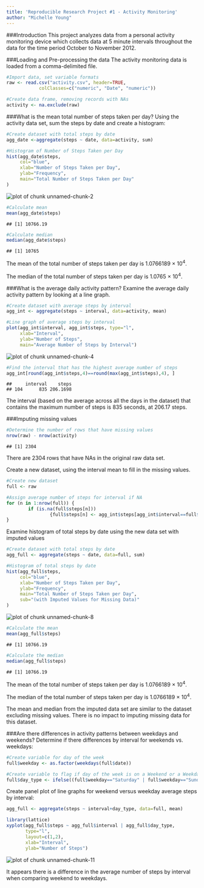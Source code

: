 ```yaml
---
title: 'Reproducible Research Project #1 - Activity Monitoring'
author: "Michelle Young"
---
```


###Introduction
This project analyzes data from a personal activity monitoring device which collects data at 5 minute intervals throughout the data for the time period October to November 2012.

###Loading and Pre-processing the data
The activity monitoring data is loaded from a comma-delimited file.

```r
#Import data, set variable formats
raw <- read.csv("activity.csv", header=TRUE, 
            colClasses=c("numeric", "Date", "numeric"))

#Create data frame, removing records with NAs
activity <- na.exclude(raw)
```

###What is the mean total number of steps taken per day?
Using the activity data set, sum the steps by date and create a histogram:

```r
#Create dataset with total steps by date
agg_date <-aggregate(steps ~ date, data=activity, sum)

#Histogram of Number of Steps Taken per Day
hist(agg_date$steps, 
     col="blue", 
     xlab="Number of Steps Taken per Day",
     ylab="Frequency",
     main="Total Number of Steps Taken per Day"
)
```

![plot of chunk unnamed-chunk-2](figure/unnamed-chunk-2-1.png) 


```r
#Calculate mean 
mean(agg_date$steps)
```

```
## [1] 10766.19
```

```r
#Calculate median
median(agg_date$steps)
```

```
## [1] 10765
```

The mean of the total number of steps taken per day is 1.0766189 &times; 10<sup>4</sup>.

The median of the total number of steps taken per day is 1.0765 &times; 10<sup>4</sup>.

###What is the average daily activity pattern?
Examine the average daily activity pattern by looking at a line graph.

```r
#Create dataset with average steps by interval
agg_int <- aggregate(steps ~ interval, data=activity, mean)

#Line graph of average steps by interval
plot(agg_int$interval, agg_int$steps, type="l",
     xlab="Interval",
     ylab="Number of Steps",
     main="Average Number of Steps by Interval")
```

![plot of chunk unnamed-chunk-4](figure/unnamed-chunk-4-1.png) 


```r
#Find the interval that has the highest average number of steps
agg_int[round(agg_int$steps,4)==round(max(agg_int$steps),4), ]
```

```
##     interval    steps
## 104      835 206.1698
```
The interval (based on the average across all the days in the dataset) that contains the maximum number of steps is 835 seconds, at 206.17 steps.

###Imputing missing values

```r
#Determine the number of rows that have missing values
nrow(raw) - nrow(activity)
```

```
## [1] 2304
```
There are 2304 rows that have NAs in the original raw data set.

Create a new dataset, using the interval mean to fill in the missing values.

```r
#Create new dataset
full <- raw

#Assign average number of steps for interval if NA
for (n in 1:nrow(full)) {
        if (is.na(full$steps[n])) 
                {full$steps[n] <- agg_int$steps[agg_int$interval==full$interval[n]] }
}
```

Examine histogram of total steps by date using the new data set with imputed values

```r
#Create dataset with total steps by date
agg_full <- aggregate(steps ~ date, data=full, sum)

#Histogram of total steps by date
hist(agg_full$steps, 
     col="blue", 
     xlab="Number of Steps Taken per Day",
     ylab="Frequency",
     main="Total Number of Steps Taken per Day",
     sub="(with Imputed Values for Missing Data)"
)
```

![plot of chunk unnamed-chunk-8](figure/unnamed-chunk-8-1.png) 


```r
#Calculate the mean
mean(agg_full$steps)
```

```
## [1] 10766.19
```

```r
#Calculate the median
median(agg_full$steps)
```

```
## [1] 10766.19
```

The mean of the total number of steps taken per day is 1.0766189 &times; 10<sup>4</sup>.

The median of the total number of steps taken per day is 1.0766189 &times; 10<sup>4</sup>.

The mean and median from the imputed data set are similar to the dataset excluding missing values.  There is no impact to imputing missing data for this dataset.

###Are there differences in activity patterns between weekdays and weekends?
Determine if there differences by interval for weekends vs. weekdays:

```r
#Create variable for day of the week
full$weekday <- as.factor(weekdays(full$date))

#Create variable to flag if day of the week is on a Weekend or a Weekday
full$day_type <- ifelse((full$weekday=="Saturday" | full$weekday=="Sunday"),  "Weekend","Weekday")
```

Create panel plot of line graphs for weekend versus weekday average steps by interval:

```r
agg_full <- aggregate(steps ~ interval+day_type, data=full, mean)

library(lattice)
xyplot(agg_full$steps ~ agg_full$interval | agg_full$day_type,
       type="l",
       layout=c(1,2),
       xlab="Interval",
       ylab="Number of Steps")
```

![plot of chunk unnamed-chunk-11](figure/unnamed-chunk-11-1.png) 

It appears there is a difference in the average number of steps by interval when comparing weekend to weekdays.
